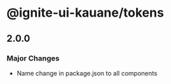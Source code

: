 # @ignite-ui-kauane/tokens

## 2.0.0

### Major Changes

- Name change in package.json to all components
